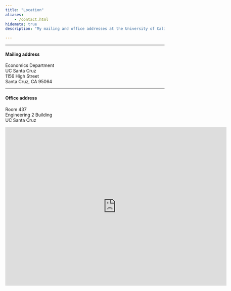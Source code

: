 ```yaml
---
title: "Location"
aliases:
    - /contact.html
hidemeta: true
description: "My mailing and office addresses at the University of California, Santa Cruz."

---
```


---

#### Mailing address

Economics Department  
UC Santa Cruz  
1156 High Street  
Santa Cruz, CA 95064

---

#### Office address

Room 437  
Engineering 2 Building  
UC Santa Cruz

<iframe src="https://www.google.com/maps/embed?pb=!1m18!1m12!1m3!1d203668.66166295038!2d-122.06180807362631!3d37.09743194165668!2m3!1f0!2f0!3f0!3m2!1i1024!2i768!4f13.1!3m3!1m2!1s0x808e4174e5b57475%3A0x97880f47ac591627!2sDepartment%20of%20Economics!5e0!3m2!1sen!2sus!4v1686026390720!5m2!1sen!2sus" width="700" height="500" style="border:0;" allowfullscreen="" loading="lazy"></iframe>


